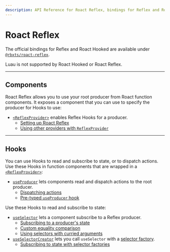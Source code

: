 ```yaml
---
description: API Reference for Roact Reflex, bindings for Reflex and Roact Hooked.
---
```


# Roact Reflex

The official bindings for Reflex and Roact Hooked are available under [`@rbxts/roact-reflex`](https://www.npmjs.com/package/@rbxts/roact-reflex).

Luau is not supported by Roact Hooked or Roact Reflex.

---

## Components

Roact Reflex allows you to use your root producer from Roact function components. It exposes a component that you can use to specify the producer for Hooks to use:

-   [`<ReflexProvider>`](reflex-provider) enables Reflex Hooks for a producer.
    -   [Setting up Roact Reflex](reflex-provider#setting-up-roact-reflex)
    -   [Using other providers with `ReflexProvider`](reflex-provider#using-other-providers-with-reflexprovider)

---

## Hooks

You can use Hooks to read and subscribe to state, or to dispatch actions. Use these Hooks in function components that are wrapped in a [`<ReflexProvider>`](reflex-provider):

-   [`useProducer`](use-producer) lets components read and dispatch actions to the root producer.
    -   [Dispatching actions](use-producer#dispatching-actions)
    -   [Pre-typed `useProducer` hook](use-producer#pre-typed-useproducer-hook)

Use these Hooks to read and subscribe to state:

-   [`useSelector`](use-selector) lets a component subscribe to a Reflex producer.
    -   [Subscribing to a producer's state](use-selector#subscribing-to-a-producers-state)
    -   [Custom equality comparison](use-selector#custom-equality-comparison)
    -   [Using selectors with curried arguments](use-selector#using-selectors-with-curried-arguments)
-   [`useSelectorCreator`](use-selector-creator) lets you call `useSelector` with a [selector factory](../reflex/create-selector#selector-factories).
    -   [Subscribing to state with selector factories](use-selector-creator#subscribing-to-state-with-selector-factories)
